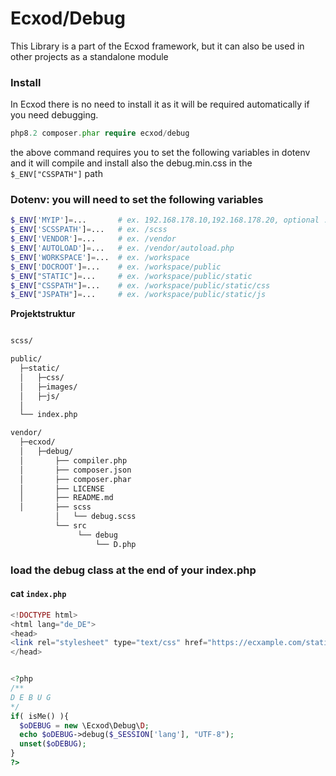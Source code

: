 # Ecxod/Debug

This Library is a part of the Ecxod framework, but it can also be used in other projects as a standalone module

### Install  
In Ecxod there is no need to install it as it will be required automatically if you need debugging.

```php
php8.2 composer.phar require ecxod/debug
```
the above command requires you to set the following variables in dotenv
and it will compile and install also the debug.min.css in the `$_ENV["CSSPATH"]` path 
### Dotenv: you will need to set the following variables 
```php
$_ENV['MYIP']=...       # ex. 192.168.178.10,192.168.178.20, optional ..
$_ENV['SCSSPATH']=...   # ex. /scss
$_ENV['VENDOR']=...     # ex. /vendor
$_ENV['AUTOLOAD']=...   # ex. /vendor/autoload.php
$_ENV['WORKSPACE']=...  # ex. /workspace
$_ENV['DOCROOT']=...    # ex. /workspace/public
$_ENV["STATIC"]=...     # ex. /workspace/public/static
$_ENV["CSSPATH"]=...    # ex. /workspace/public/static/css
$_ENV["JSPATH"]=...     # ex. /workspace/public/static/js
```


**Projektstruktur**
```sh

scss/

public/
  ├─static/
  │   ├─css/
  │   ├─images/
  │   ├─js/
  │ 
  └── index.php

vendor/
  ├─ecxod/
  │   ├─debug/
  │       ├── compiler.php
  │       ├── composer.json
  │       ├── composer.phar
  │       ├── LICENSE
  │       ├── README.md
  │       ├── scss
          │   └── debug.scss
          └── src
               └── debug
                   └── D.php
```

### load the debug class at the end of your index.php

#### cat `index.php`
```php
<!DOCTYPE html>
<html lang="de_DE">
<head>
<link rel="stylesheet" type="text/css" href="https://ecxample.com/static/css/debug.min.css" as="style">
</head>


<?php
/**
D E B U G
*/
if( isMe() ){
  $oDEBUG = new \Ecxod\Debug\D;
  echo $oDEBUG->debug($_SESSION['lang'], "UTF-8");
  unset($oDEBUG);
}
?>
```
